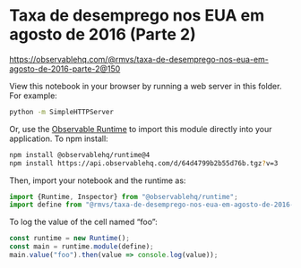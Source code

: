 # Taxa de desemprego nos EUA em agosto de 2016 (Parte 2)

https://observablehq.com/@rmvs/taxa-de-desemprego-nos-eua-em-agosto-de-2016-parte-2@150

View this notebook in your browser by running a web server in this folder. For
example:

~~~sh
python -m SimpleHTTPServer
~~~

Or, use the [Observable Runtime](https://github.com/observablehq/runtime) to
import this module directly into your application. To npm install:

~~~sh
npm install @observablehq/runtime@4
npm install https://api.observablehq.com/d/64d4799b2b55d76b.tgz?v=3
~~~

Then, import your notebook and the runtime as:

~~~js
import {Runtime, Inspector} from "@observablehq/runtime";
import define from "@rmvs/taxa-de-desemprego-nos-eua-em-agosto-de-2016-parte-2";
~~~

To log the value of the cell named “foo”:

~~~js
const runtime = new Runtime();
const main = runtime.module(define);
main.value("foo").then(value => console.log(value));
~~~
